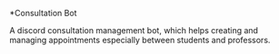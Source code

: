 \*Consultation Bot

A discord consultation management bot, which helps creating and managing appointments especially between students and professors.
